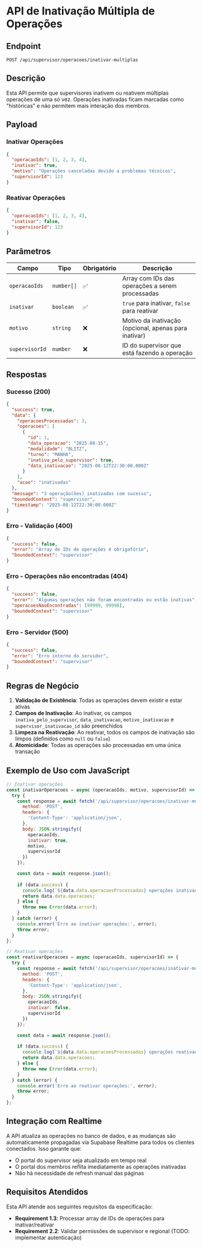 # API de Inativação Múltipla de Operações

## Endpoint
`POST /api/supervisor/operacoes/inativar-multiplas`

## Descrição
Esta API permite que supervisores inativem ou reativem múltiplas operações de uma só vez. Operações inativadas ficam marcadas como "históricas" e não permitem mais interação dos membros.

## Payload

### Inativar Operações
```json
{
  "operacaoIds": [1, 2, 3, 4],
  "inativar": true,
  "motivo": "Operações canceladas devido a problemas técnicos",
  "supervisorId": 123
}
```

### Reativar Operações
```json
{
  "operacaoIds": [1, 2, 3, 4],
  "inativar": false,
  "supervisorId": 123
}
```

## Parâmetros

| Campo | Tipo | Obrigatório | Descrição |
|-------|------|-------------|-----------|
| `operacaoIds` | `number[]` | ✅ | Array com IDs das operações a serem processadas |
| `inativar` | `boolean` | ✅ | `true` para inativar, `false` para reativar |
| `motivo` | `string` | ❌ | Motivo da inativação (opcional, apenas para inativar) |
| `supervisorId` | `number` | ❌ | ID do supervisor que está fazendo a operação |

## Respostas

### Sucesso (200)
```json
{
  "success": true,
  "data": {
    "operacoesProcessadas": 3,
    "operacoes": [
      {
        "id": 1,
        "data_operacao": "2025-08-15",
        "modalidade": "BLITZ",
        "turno": "MANHA",
        "inativa_pelo_supervisor": true,
        "data_inativacao": "2025-08-12T22:30:00.000Z"
      }
    ],
    "acao": "inativadas"
  },
  "message": "3 operação(ões) inativadas com sucesso",
  "boundedContext": "supervisor",
  "timestamp": "2025-08-12T22:30:00.000Z"
}
```

### Erro - Validação (400)
```json
{
  "success": false,
  "error": "Array de IDs de operações é obrigatório",
  "boundedContext": "supervisor"
}
```

### Erro - Operações não encontradas (404)
```json
{
  "success": false,
  "error": "Algumas operações não foram encontradas ou estão inativas",
  "operacoesNaoEncontradas": [99999, 99998],
  "boundedContext": "supervisor"
}
```

### Erro - Servidor (500)
```json
{
  "success": false,
  "error": "Erro interno do servidor",
  "boundedContext": "supervisor"
}
```

## Regras de Negócio

1. **Validação de Existência**: Todas as operações devem existir e estar ativas
2. **Campos de Inativação**: Ao inativar, os campos `inativa_pelo_supervisor`, `data_inativacao`, `motivo_inativacao` e `supervisor_inativacao_id` são preenchidos
3. **Limpeza na Reativação**: Ao reativar, todos os campos de inativação são limpos (definidos como `null` ou `false`)
4. **Atomicidade**: Todas as operações são processadas em uma única transação

## Exemplo de Uso com JavaScript

```javascript
// Inativar operações
const inativarOperacoes = async (operacaoIds, motivo, supervisorId) => {
  try {
    const response = await fetch('/api/supervisor/operacoes/inativar-multiplas', {
      method: 'POST',
      headers: {
        'Content-Type': 'application/json',
      },
      body: JSON.stringify({
        operacaoIds,
        inativar: true,
        motivo,
        supervisorId
      })
    });

    const data = await response.json();
    
    if (data.success) {
      console.log(`${data.data.operacoesProcessadas} operações inativadas`);
      return data.data.operacoes;
    } else {
      throw new Error(data.error);
    }
  } catch (error) {
    console.error('Erro ao inativar operações:', error);
    throw error;
  }
};

// Reativar operações
const reativarOperacoes = async (operacaoIds, supervisorId) => {
  try {
    const response = await fetch('/api/supervisor/operacoes/inativar-multiplas', {
      method: 'POST',
      headers: {
        'Content-Type': 'application/json',
      },
      body: JSON.stringify({
        operacaoIds,
        inativar: false,
        supervisorId
      })
    });

    const data = await response.json();
    
    if (data.success) {
      console.log(`${data.data.operacoesProcessadas} operações reativadas`);
      return data.data.operacoes;
    } else {
      throw new Error(data.error);
    }
  } catch (error) {
    console.error('Erro ao reativar operações:', error);
    throw error;
  }
};
```

## Integração com Realtime

A API atualiza as operações no banco de dados, e as mudanças são automaticamente propagadas via Supabase Realtime para todos os clientes conectados. Isso garante que:

- O portal do supervisor seja atualizado em tempo real
- O portal dos membros reflita imediatamente as operações inativadas
- Não há necessidade de refresh manual das páginas

## Requisitos Atendidos

Esta API atende aos seguintes requisitos da especificação:

- **Requirement 1.3**: Processar array de IDs de operações para inativar/reativar
- **Requirement 2.2**: Validar permissões de supervisor e regional (TODO: implementar autenticação)